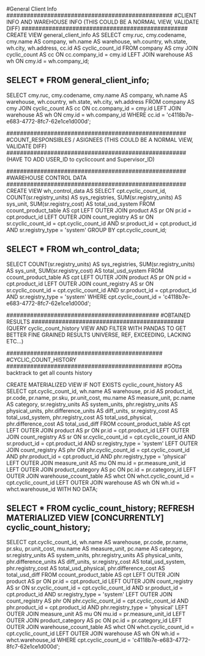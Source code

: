 #General Client Info
#################################################
#CLIENT INFO AND WAREHOUSE INFO (THIS COULD BE A NORMAL VIEW, VALIDATE DIFF)
#################################################
CREATE VIEW general_client_info
AS
SELECT cmy.ruc, cmy.codename, cmy.name AS company, 
	wh.name AS warehouse, wh.country, wh.state, wh.city, wh.address, cc.id AS cyclic_count_id
FROM company AS cmy
JOIN cyclic_count AS cc ON cc.company_id = cmy.id
LEFT JOIN warehouse AS wh ON cmy.id = wh.company_id;

SELECT * FROM general_client_info;
--------
SELECT cmy.ruc, cmy.codename, cmy.name AS company, 
	wh.name AS warehouse, wh.country, wh.state, wh.city, wh.address 
FROM company AS cmy
JOIN cyclic_count AS cc ON cc.company_id = cmy.id
LEFT JOIN warehouse AS wh ON cmy.id = wh.company_id
WHERE cc.id = 'c4118b7e-e683-4772-8fc7-62e1ce1d000d';

#####################################################
#COUNT_RESPONSIBLES / ASIGNEES (THIS COULD BE A NORMAL VIEW, VALIDATE DIFF)
#####################################################
(HAVE TO ADD USER_ID to cycliccount and Supervisor_ID)

#####################################################
#WAREHOUSE CONTROL DATA 
#####################################################
CREATE VIEW wh_control_data
AS
SELECT cpt.cyclic_count_id, COUNT(sr.registry_units) AS sys_registries, SUM(sr.registry_units) AS sys_unit, SUM(sr.registry_cost) AS total_usd_system
FROM ccount_product_table AS cpt 
LEFT OUTER JOIN product AS pr ON pr.id = cpt.product_id
LEFT OUTER JOIN count_registry AS sr ON sr.cyclic_count_id = cpt.cyclic_count_id AND sr.product_id = cpt.product_id AND sr.registry_type = 'system'
GROUP BY cpt.cyclic_count_id;

SELECT * FROM wh_control_data;
----------
SELECT COUNT(sr.registry_units) AS sys_registries, SUM(sr.registry_units) AS sys_unit, SUM(sr.registry_cost) AS total_usd_system
FROM ccount_product_table AS cpt 
LEFT OUTER JOIN product AS pr ON pr.id = cpt.product_id
LEFT OUTER JOIN count_registry AS sr ON sr.cyclic_count_id = cpt.cyclic_count_id AND sr.product_id = cpt.product_id AND sr.registry_type = 'system'
WHERE cpt.cyclic_count_id = 'c4118b7e-e683-4772-8fc7-62e1ce1d000d';

#############################################
#OBTAINED RESULTS 
#############################################
(QUERY cyclic_count_history VIEW AND FILTER WITH PANDAS 
TO GET BETTER FINE GRAINED RESULTS UNIVERSE, REF, EXCEEDING, LACKING ETC...)

##############################################
#CYCLIC_COUNT_HISTORY
##############################################
#GOtta backtrack to get all counts history

CREATE MATERIALIZED VIEW IF NOT EXISTS cyclic_count_history
AS
SELECT cpt.cyclic_count_id, wh.name AS warehouse, pr.id AS product_id,
	pr.code, pr.name, pr.sku, pr.unit_cost, 
	mu.name AS measure_unit, pc.name AS category,
	sr.registry_units AS system_units, phr.registry_units AS physical_units, phr.difference_units AS diff_units,
	sr.registry_cost AS total_usd_system, phr.registry_cost AS total_usd_physical, phr.difference_cost AS total_usd_diff
FROM ccount_product_table AS cpt 
LEFT OUTER JOIN product AS pr ON pr.id = cpt.product_id
LEFT OUTER JOIN count_registry AS sr ON sr.cyclic_count_id = cpt.cyclic_count_id AND sr.product_id = cpt.product_id AND sr.registry_type = 'system'
LEFT OUTER JOIN count_registry AS phr ON phr.cyclic_count_id = cpt.cyclic_count_id AND phr.product_id = cpt.product_id AND phr.registry_type = 'physical'
LEFT OUTER JOIN measure_unit AS mu ON mu.id = pr.measure_unit_id
LEFT OUTER JOIN product_category AS pc ON pc.id = pr.category_id
LEFT OUTER JOIN warehouse_ccount_table AS whct ON whct.cyclic_count_id = cpt.cyclic_count_id 
LEFT OUTER JOIN warehouse AS wh ON wh.id = whct.warehouse_id
WITH NO DATA;

SELECT * FROM cyclic_count_history;
REFRESH MATERIALIZED VIEW [CONCURRENTLY] cyclic_count_history;
--------------------

SELECT cpt.cyclic_count_id, wh.name AS warehouse,
	pr.code, pr.name, pr.sku, pr.unit_cost, 
	mu.name AS measure_unit, pc.name AS category,
	sr.registry_units AS system_units, phr.registry_units AS physical_units, phr.difference_units AS diff_units,
	sr.registry_cost AS total_usd_system, phr.registry_cost AS total_usd_physical, phr.difference_cost AS total_usd_diff
FROM ccount_product_table AS cpt 
LEFT OUTER JOIN product AS pr ON pr.id = cpt.product_id
LEFT OUTER JOIN count_registry AS sr ON sr.cyclic_count_id = cpt.cyclic_count_id AND sr.product_id = cpt.product_id AND sr.registry_type = 'system'
LEFT OUTER JOIN count_registry AS phr ON phr.cyclic_count_id = cpt.cyclic_count_id AND phr.product_id = cpt.product_id AND phr.registry_type = 'physical'
LEFT OUTER JOIN measure_unit AS mu ON mu.id = pr.measure_unit_id
LEFT OUTER JOIN product_category AS pc ON pc.id = pr.category_id
LEFT OUTER JOIN warehouse_ccount_table AS whct ON whct.cyclic_count_id = cpt.cyclic_count_id 
LEFT OUTER JOIN warehouse AS wh ON wh.id = whct.warehouse_id
WHERE cpt.cyclic_count_id = 'c4118b7e-e683-4772-8fc7-62e1ce1d000d';